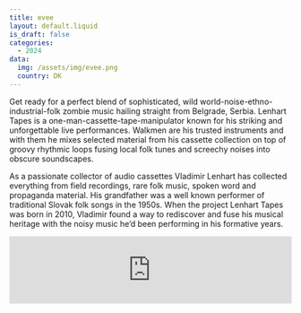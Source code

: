 ```yaml
---
title: evee 
layout: default.liquid
is_draft: false
categories:
  - 2024
data:
  img: /assets/img/evee.png
  country: DK
---
```


<p>Get ready for a perfect blend of sophisticated, wild world-noise-ethno-industrial-folk zombie music hailing straight from Belgrade, Serbia. Lenhart Tapes is a one-man-cassette-tape-manipulator known for his striking and unforgettable live performances. Walkmen are his trusted instruments and with them he mixes selected material from his cassette collection on top of groovy rhythmic loops fusing local folk tunes and screechy noises into obscure soundscapes.</p>

<p>As a passionate collector of audio cassettes Vladimir Lenhart has collected everything from field recordings, rare folk music, spoken word and propaganda material. His grandfather was a well known performer of traditional Slovak folk songs in the 1950s. When the project Lenhart Tapes was born in 2010, Vladimir found a way to rediscover and fuse his musical heritage with the noisy music he’d been performing in his formative years.</p>

<iframe style="border: 0; width: 100%; height: 120px;" src="https://bandcamp.com/EmbeddedPlayer/album=3641451893/size=large/bgcol=ffffff/linkcol=0687f5/tracklist=false/artwork=small/transparent=true/" seamless><a href="https://lenhartapes.bandcamp.com/album/dens">Dens by Lenhart Tapes</a></iframe>

